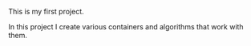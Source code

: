 This is my first project.

In this project I create various containers and
algorithms that work with them.
